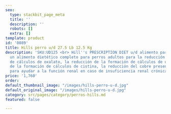 ```yaml
---
seo:
  type: stackbit_page_meta
  title: ''
  description: ''
  robots: []
  extra: []
template: product
id: '0089'
title: Hills perro u/d 27.5 Lb 12.5 Kg
description: 'SKU:UD125 <br> Hill''s PRESCRIPTION DIET u/d alimento para perros es
  un alimento dietético completo para perros adultos para la reducción de la formación
  de cálculos de oxalato, la reducción de la formación de cálculos de urato, la reducción
  de la formación de cálculos de cistina, la reducción del cobre presente en el hígado
  para ayudar a la función renal en caso de insuficiencia renal crónica. '
price: '1,760'
order: 
default_thumbnail_image: "/images/hills-perro-u-d.jpg"
default_original_image: "/images/hills-perro-u-d.jpg"
category: src/pages/category/perros-hills.md
featured: false

---
```

